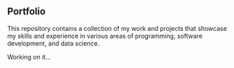 ## Portfolio

This repository contains a collection of my work and projects that showcase my skills and experience in various areas of programming, software development, and data science.

Working on it...
